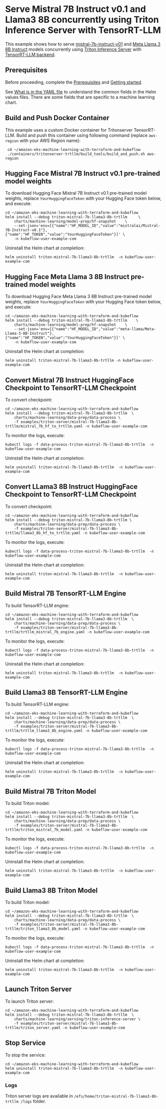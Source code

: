 # Serve Mistral 7B Instruct v0.1 and Llama3 8B concurrently using Triton Inference Server with TensorRT-LLM

This example shows how to serve [mistral-7b-instruct-v01](https://huggingface.co/mistralai/Mistral-7B-Instruct-v0.1) and [Meta Llama 3 8B Instruct](https://huggingface.co/meta-llama/Meta-Llama-3-8B-Instruct) models concurrently using [Triton Inference Server](https://github.com/triton-inference-server) with [TensorRT-LLM backend](https://github.com/triton-inference-server/tensorrtllm_backend/tree/main).  

## Prerequisites

Before proceeding, complete the [Prerequisites](../../../README.md#prerequisites) and [Getting started](../../../README.md#getting-started). 

See [What is in the YAML file](../../../README.md#what-is-in-the-yaml-file) to understand the common fields in the Helm values files. There are some fields that are specific to a machine learning chart.

## Build and Push Docker Container

This example uses a custom Docker container for Tritonserver TensorRT-LLM. Build and push this container using following command (replace `aws-region` with your AWS Region name):

     cd ~/amazon-eks-machine-learning-with-terraform-and-kubeflow
     ./containers/tritonserver-trtllm/build_tools/build_and_push.sh aws-region
      
## Hugging Face Mistral 7B Instruct v0.1 pre-trained model weights

To download Hugging Face Mistral 7B Instruct v0.1 pre-trained model weights, replace `YourHuggingFaceToken` with your Hugging Face token below, and execute:

    cd ~/amazon-eks-machine-learning-with-terraform-and-kubeflow
    helm install --debug triton-mistral-7b-llama3-8b-trtllm     \
        charts/machine-learning/model-prep/hf-snapshot    \
        --set-json='env=[{"name":"HF_MODEL_ID","value":"mistralai/Mistral-7B-Instruct-v0.1"},{"name":"HF_TOKEN","value":"YourHuggingFaceToken"}]' \
        -n kubeflow-user-example-com

Uninstall the Helm chart at completion:

    helm uninstall triton-mistral-7b-llama3-8b-trtllm  -n kubeflow-user-example-com

## Hugging Face Meta Llama 3 8B Instruct  pre-trained model weights

To download Hugging Face Meta Llama 3 8B Instruct  pre-trained model weights, replace `YourHuggingFaceToken` with your Hugging Face token below, and execute:

    cd ~/amazon-eks-machine-learning-with-terraform-and-kubeflow
    helm install --debug triton-mistral-7b-llama3-8b-trtllm    \
        charts/machine-learning/model-prep/hf-snapshot    \
        --set-json='env=[{"name":"HF_MODEL_ID","value":"meta-llama/Meta-Llama-3-8B-Instruct"},{"name":"HF_TOKEN","value":"YourHuggingFaceToken"}]' \
        -n kubeflow-user-example-com

Uninstall the Helm chart at completion:

    helm uninstall triton-mistral-7b-llama3-8b-trtllm -n kubeflow-user-example-com

## Convert Mistral 7B Instruct HuggingFace Checkpoint to TensorRT-LLM Checkpoint

To convert checkpoint:

    cd ~/amazon-eks-machine-learning-with-terraform-and-kubeflow
    helm install --debug triton-mistral-7b-llama3-8b-trtllm  \
        charts/machine-learning/data-prep/data-process \
        -f examples/triton-server/mistral-7b-llama3-8b-trtllm/mistral_7b_hf_to_trtllm.yaml -n kubeflow-user-example-com

To monitor the logs, execute:

    kubectl logs -f data-process-triton-mistral-7b-llama3-8b-trtllm  -n kubeflow-user-example-com

Uninstall the Helm chart at completion:

    helm uninstall triton-mistral-7b-llama3-8b-trtllm  -n kubeflow-user-example-com

## Convert LLama3 8B Instruct HuggingFace Checkpoint to TensorRT-LLM Checkpoint

To convert checkpoint:

    cd ~/amazon-eks-machine-learning-with-terraform-and-kubeflow
    helm install --debug triton-mistral-7b-llama3-8b-trtllm \
        charts/machine-learning/data-prep/data-process \
        -f examples/triton-server/mistral-7b-llama3-8b-trtllm/llama3_8b_hf_to_trtllm.yaml -n kubeflow-user-example-com

To monitor the logs, execute:

    kubectl logs -f data-process-triton-mistral-7b-llama3-8b-trtllm  -n kubeflow-user-example-com

Uninstall the Helm chart at completion:

    helm uninstall triton-mistral-7b-llama3-8b-trtllm  -n kubeflow-user-example-com


## Build Mistral 7B TensorRT-LLM Engine

To build TensorRT-LLM engine:

    cd ~/amazon-eks-machine-learning-with-terraform-and-kubeflow
    helm install --debug triton-mistral-7b-llama3-8b-trtllm  \
        charts/machine-learning/data-prep/data-process \
        -f examples/triton-server/mistral-7b-llama3-8b-trtllm/trtllm_mistral_7b_engine.yaml -n kubeflow-user-example-com

To monitor the logs, execute:

    kubectl logs -f data-process-triton-mistral-7b-llama3-8b-trtllm  -n kubeflow-user-example-com

Uninstall the Helm chart at completion:

    helm uninstall triton-mistral-7b-llama3-8b-trtllm  -n kubeflow-user-example-com

## Build Llama3 8B TensorRT-LLM Engine

To build TensorRT-LLM engine:

    cd ~/amazon-eks-machine-learning-with-terraform-and-kubeflow
    helm install --debug triton-mistral-7b-llama3-8b-trtllm  \
        charts/machine-learning/data-prep/data-process \
        -f examples/triton-server/mistral-7b-llama3-8b-trtllm/trtllm_llama3_8b_engine.yaml -n kubeflow-user-example-com

To monitor the logs, execute:

    kubectl logs -f data-process-triton-mistral-7b-llama3-8b-trtllm  -n kubeflow-user-example-com

Uninstall the Helm chart at completion:

    helm uninstall triton-mistral-7b-llama3-8b-trtllm  -n kubeflow-user-example-com

## Build Mistral 7B Triton Model

To build Triton model:

    cd ~/amazon-eks-machine-learning-with-terraform-and-kubeflow
    helm install --debug triton-mistral-7b-llama3-8b-trtllm  \
        charts/machine-learning/data-prep/data-process \
        -f examples/triton-server/mistral-7b-llama3-8b-trtllm/triton_mistral_7b_model.yaml -n kubeflow-user-example-com

To monitor the logs, execute:

    kubectl logs -f data-process-triton-mistral-7b-llama3-8b-trtllm  -n kubeflow-user-example-com

Uninstall the Helm chart at completion:

    helm uninstall triton-mistral-7b-llama3-8b-trtllm  -n kubeflow-user-example-com

## Build Llama3 8B Triton Model

To build Triton model:

    cd ~/amazon-eks-machine-learning-with-terraform-and-kubeflow
    helm install --debug triton-mistral-7b-llama3-8b-trtllm  \
        charts/machine-learning/data-prep/data-process \
        -f examples/triton-server/mistral-7b-llama3-8b-trtllm/triton_llama3_8b_model.yaml -n kubeflow-user-example-com

To monitor the logs, execute:

    kubectl logs -f data-process-triton-mistral-7b-llama3-8b-trtllm  -n kubeflow-user-example-com

Uninstall the Helm chart at completion:

    helm uninstall triton-mistral-7b-llama3-8b-trtllm  -n kubeflow-user-example-com

## Launch Triton Server

To launch Triton server:

    cd ~/amazon-eks-machine-learning-with-terraform-and-kubeflow
    helm install --debug triton-mistral-7b-llama3-8b-trtllm  \
        charts/machine-learning/serving/triton-inference-server \
        -f examples/triton-server/mistral-7b-llama3-8b-trtllm/triton_server.yaml -n kubeflow-user-example-com


## Stop Service

To stop the service:

    cd ~/amazon-eks-machine-learning-with-terraform-and-kubeflow
    helm uninstall triton-mistral-7b-llama3-8b-trtllm  -n kubeflow-user-example-com

### Logs

Triton server logs are available in `/efs/home/triton-mistral-7b-llama3-8b-trtllm /logs` folder. 
